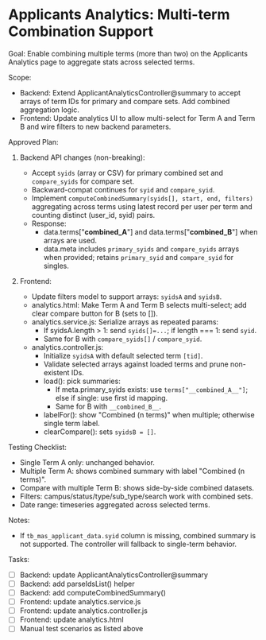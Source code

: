 # Applicants Analytics: Multi-term Combination Support

Goal:
Enable combining multiple terms (more than two) on the Applicants Analytics page to aggregate stats across selected terms.

Scope:
- Backend: Extend ApplicantAnalyticsController@summary to accept arrays of term IDs for primary and compare sets. Add combined aggregation logic.
- Frontend: Update analytics UI to allow multi-select for Term A and Term B and wire filters to new backend parameters.

Approved Plan:
1) Backend API changes (non-breaking):
   - Accept `syids` (array or CSV) for primary combined set and `compare_syids` for compare set.
   - Backward-compat continues for `syid` and `compare_syid`.
   - Implement `computeCombinedSummary(syids[], start, end, filters)` aggregating across terms using latest record per user per term and counting distinct (user_id, syid) pairs.
   - Response:
     - data.terms["__combined_A__"] and data.terms["__combined_B__"] when arrays are used.
     - data.meta includes `primary_syids` and `compare_syids` arrays when provided; retains `primary_syid` and `compare_syid` for singles.

2) Frontend:
   - Update filters model to support arrays: `syidsA` and `syidsB`.
   - analytics.html: Make Term A and Term B selects multi-select; add clear compare button for B (sets to []).
   - analytics.service.js: Serialize arrays as repeated params:
     - If syidsA.length > 1: send `syids[]=...`; if length === 1: send `syid`.
     - Same for B with `compare_syids[]` / `compare_syid`.
   - analytics.controller.js:
     - Initialize `syidsA` with default selected term `[tid]`.
     - Validate selected arrays against loaded terms and prune non-existent IDs.
     - load(): pick summaries:
       - If meta.primary_syids exists: use `terms["__combined_A__"]`; else if single: use first id mapping.
       - Same for B with `__combined_B__`.
     - labelFor(): show "Combined (n terms)" when multiple; otherwise single term label.
     - clearCompare(): sets `syidsB = []`.

Testing Checklist:
- Single Term A only: unchanged behavior.
- Multiple Term A: shows combined summary with label "Combined (n terms)".
- Compare with multiple Term B: shows side-by-side combined datasets.
- Filters: campus/status/type/sub_type/search work with combined sets.
- Date range: timeseries aggregated across selected terms.

Notes:
- If `tb_mas_applicant_data.syid` column is missing, combined summary is not supported. The controller will fallback to single-term behavior.

Tasks:
- [ ] Backend: update ApplicantAnalyticsController@summary
- [ ] Backend: add parseIdsList() helper
- [ ] Backend: add computeCombinedSummary()
- [ ] Frontend: update analytics.service.js
- [ ] Frontend: update analytics.controller.js
- [ ] Frontend: update analytics.html
- [ ] Manual test scenarios as listed above

